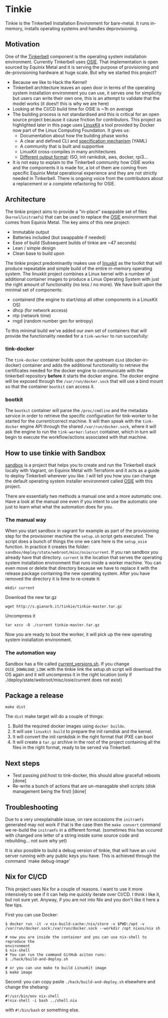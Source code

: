 # Tinkie

Tinkie is the Tinkerbell Installation Environment for bare-metal. It runs in-memory, installs operating systems and handles deprovisioning.

## Motivation

<!-- TODO: Move this to the documentation repository once this is part of the Tinkerbell organisation. -->

One of the [Tinkerbell](https://tinkerbell.org) component is the operating
system installation environment. Currently Tinkerbell uses
[OSIE](https:github.com/tinkebell/osie). That implementation is open sourced by
Equinix Metal and it is serving the purpose of provisioning and de-provisioning
hardware at huge scale. But why we started this project?

* Because we like to Hack the Kernel!
* Tinkerbell architecture leaves an open door in terms of the operating system
  installation environment you can use, it serves one for simplicity but users
  can write their own one, this is an attempt to validate that the model works
  (it does!! this is why we are here)
* Looking at the CI/CD build time for OSIE is ~1h on average
* The building process is not standardised and this is critical for an open
  source project because it cause friction for contributors. This project as
  highlighted later in this page uses
  [LinuxKit](https://github.com/linuxkit/linuxkit) a tool provided by Docker now
  part of the Linux Computing Foundation. It gives us:
    * Documentation about how the building phase works
    * A clear and defined CLI and [specification mechanism](https://github.com/linuxkit/linuxkit/blob/master/docs/yaml.md) (YAML)
    * A community that is built and supportive
    * LinuxKit  cross-compiles in many architectures
    * [Different output format](https://github.com/linuxkit/linuxkit/blob/master/README.md#booting-and-testing): ISO, init ramkdisk, aws, docker, rpi3...
* It is not easy to explain to the Tinkerbell community how OSIE works and the components it is made for, a lot of them are coming from specific Equinix Metal operational experience and they are not strictly needed in Tinkerbell. There is ongoing voice from the contributors about a replacement or a complete refactoring for OSIE.

## Architecture

The tinkie project aims to provide a "in-place" swappable set of files (`kernel`/`initramfs`) that can be used to replace the [OSIE](https://github.com/tinkerbell/osie) environment that comes from Equinix Metal. The key aims of this new project:

- Immutable output
- Batteries included (but swappable if needed)
- Ease of build (Subsequent builds of tinkie are ~47 seconds)
- Lean / simple design
- Clean base to build upon

The tinkie project predominantly makes use of [linuxkit](github.com/linuxkit/linuxkit) as the toolkit that will produce repeatable and simple build of the entire in-memory operating system. The linuxkit project combines a Linux kernel with a number of additional container images to produce a Linux Operating System with just the right amount of functionality (no less / no more). We have built upon the minimal set of components:

- containerd (the engine to start/stop all other components in a LinuxKit OS)
- dhcp (for network access)
- ntp (network time)
- rngd (random number gen for entropy) 

To this minimal build we've added our own set of containers that will provide the functionality needed for a `tink-worker` to run succesfully:

### tink-docker

The `tink-docker` container builds upon the upstream `dind` (docker-in-docker) container and adds the additional functionality to retrieve the certificates needed for the docker engine to communicate with the tinkerbell repository **before** it starts the docker engine. The docker engine will be exposed through the `/var/run/docker.sock` that will use a bind mount so that the container `bootkit` can access it.

### bootkit

The `bootkit` container will parse the `/proc/cmdline` and the metadata service in order to retrieve the specific configuration for tink-worker to be started for the current/correct machine. It will then speak with the `tink-docker` engine API through the shared `/var/run/docker.sock`, where it will ask the engine to run the `tink-worker:latest` container, which in turn will begin to execute the workflow/actions associated with that machine. 

## How to use tinkie with Sandbox

[sandbox](https://github.com/tinkerbell/sandbox) is a project that helps you to
create and run the Tinkerbell stack locally with Vagrant, on Equinix Metal with
Terraform and it acts as a guide to deploy Tinkerbell wherever you like. I will
tell you how you can change the default operating system installer environment
called [OSIE](https://github.com/tinkerbell/osie) with this project.

There are essentially two methods a manual one and a more automatic one. Have a
look at the manual one even if you intent to use the automatic one just to learn
what what the automation does for you.

### The manual way

When you start sandbox in vagrant for example as part of the provisioning step
for the provisioner machine the `setup.sh` script gets executed. The script does
a bunch of things the one we care here is the `setup_osie` function. In practice
it creates the folder: `sandbox/deploy/state/webroot/misc/osie/current`. If you
ran sandbox you already have that directory. `current` is the location that
serves the operating system installation environment that runs inside a worker
machine. You can even move or delete that directory because we have to replace
it with the release package containing the new operating system. After you have
removed the directory it is time to re-create it:

```
mkdir current
```

Download the new tar.gz

```
wget http://s.gianarb.it/tinkie/tinkie-master.tar.gz
```

Uncompress it

```
tar xzcv -O ./current tinkie-master.tar.gz
```

Now you are ready to boot the worker, it will pick up the new operating system
installation environment.


### The automation way

Sandbox has a file called
[current_versions.sh](https://github.com/tinkerbell/sandbox/blob/master/current_versions.sh).
If you change `OSIE_DOWNLOAD_LINK` with the tinkie link the setup.sh script will
download the OS again and it will uncompress it in the right location
(only if ./deploy/state/webroot/misc/osie/current does not exist)

## Package a release

```
make dist
```
The `dist` make target will do a couple of things:

1. Build the required docker images using `docker
buildx`.
2. It will use `linuxkit build` to prepare the init ramdisk and the
kernel.
3. It will convert the init ramkdisk in the right format that iPXE can boot
4. It will create a `tar.gz` archive in the root of the project containing all
   the files in the right format, ready to be served via Tinkerbell.


## Next steps

- Test passing pid:host to tink-docker, this should allow gracefull reboots [done]
- Re-write a bunch of actions that are un-managable shell scripts (disk management being the first) [done]

## Troubleshooting

Due to a very unexplainable issue, on rare occasions the `initramfs` generated may not work if that is the case then the `make convert` command we re-build the `initramfs` in a different format. (sometimes this has occured with changed one letter of a string inside some source code and rebuilding... not sure why yet)

It is also possible to build a debug version of tinkie, that will have an `sshd` server running with any public keys you have. This is achieved through the command `make debug-image'

## Nix for CI/CD

This project uses Nix for a couple of reasons. I want to use it more intensively to see if it can help me quickly iterate
over CI/CD. I think i like it, but not sure yet. Anyway, if you are not into Nix
and you don't like it here a few tips.

First you can use Docker:

```terminal
$ docker run -it -v nix-build-cache:/nix/store -v $PWD:/opt -v /var/run/docker.sock:/var/run/docker.sock --workdir /opt nixos/nix sh

# now you are inside the container and you can use nix-shell to reproduce the
environment
$ nix-shell
# You can run the command GitHub aciton runs:
$ ./hack/build-and-deploy.sh

# or you can use make to build LinuxKit image
$ make image
```

Second: you can copy paste `./hack/build-and-deploy.sh` elsewhere and change
the shebang:

```
#!/usr/bin/env nix-shell
#!nix-shell -i bash ../shell.nix
```

with `#!/bin/bash` or something else.
